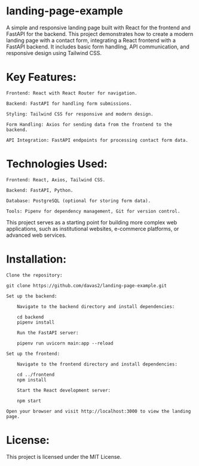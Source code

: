 # landing-page-example
A simple and responsive landing page built with React for the frontend and FastAPI for the backend. This project demonstrates how to create a modern landing page with a contact form, integrating a React frontend with a FastAPI backend. It includes basic form handling, API communication, and responsive design using Tailwind CSS.
# Key Features:

    Frontend: React with React Router for navigation.

    Backend: FastAPI for handling form submissions.

    Styling: Tailwind CSS for responsive and modern design.

    Form Handling: Axios for sending data from the frontend to the backend.

    API Integration: FastAPI endpoints for processing contact form data.

# Technologies Used:

    Frontend: React, Axios, Tailwind CSS.

    Backend: FastAPI, Python.

    Database: PostgreSQL (optional for storing form data).

    Tools: Pipenv for dependency management, Git for version control.

This project serves as a starting point for building more complex web applications, such as institutional websites, e-commerce platforms, or advanced web services.
# Installation:

    Clone the repository:

    git clone https://github.com/davas2/landing-page-example.git

    Set up the backend:

        Navigate to the backend directory and install dependencies:

        cd backend
        pipenv install

        Run the FastAPI server:

        pipenv run uvicorn main:app --reload

    Set up the frontend:

        Navigate to the frontend directory and install dependencies:

        cd ../frontend
        npm install

        Start the React development server:

        npm start

    Open your browser and visit http://localhost:3000 to view the landing page.

# License:

This project is licensed under the MIT License. 

